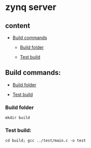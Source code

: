 # zynq server

## content

- [Build commands](#build-commands)

    - [Build folder](#build-folder)

    - [Test build](#test-build)

## Build commands:

- [Build folder](#build-folder)

- [Test build](#test-build)

### Build folder

>
`mkdir build`

### Test build:

>
`cd build; gcc ../test/main.c -o test`


